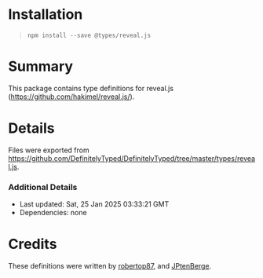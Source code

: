 # Installation
> `npm install --save @types/reveal.js`

# Summary
This package contains type definitions for reveal.js (https://github.com/hakimel/reveal.js/).

# Details
Files were exported from https://github.com/DefinitelyTyped/DefinitelyTyped/tree/master/types/reveal.js.

### Additional Details
 * Last updated: Sat, 25 Jan 2025 03:33:21 GMT
 * Dependencies: none

# Credits
These definitions were written by [robertop87](https://github.com/robertop87), and [JPtenBerge](https://github.com/JPtenBerge).
